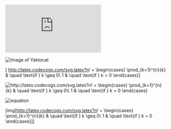 
![equation](http://www.sciweavers.org/tex2img.php?eq=1%2Bsin%28mc%5E2%29&bc=White&fc=Black&im=jpg&fs=12&ff=arev&edit=)

![Image of Yaktocat](http://latex.codecogs.com/svg.latex?n!&space;=&space;&space;&space;\begin{cases}&space;&space;\prod_{k=1}^{n}{k}&space;&space;&&space;\quad&space;\text{if&space;}&space;k&space;\geq&space;0\\&space;&space;1&space;&space;&&space;\quad&space;\text{if&space;}&space;k&space;=&space;0&space;&space;\end{cases})


\[ http://latex.codecogs.com/svg.latex?n! = \begin{cases} \prod_{k=1}^{n}{k} & \quad \text{if } k \geq 0\\ 1 & \quad \text{if } k = 0 \end{cases}\] 



<img src="http://latex.codecogs.com/svg.latex?n!&space;=&space;&space;&space;\begin{cases}&space;&space;\prod_{k=1}^{n}{k}&space;&space;&&space;\quad&space;\text{if&space;}&space;k&space;\geq&space;0\\&space;&space;1&space;&space;&&space;\quad&space;\text{if&space;}&space;k&space;=&space;0&space;&space;\end{cases}" title="http://latex.codecogs.com/svg.latex?n! = \begin{cases} \prod_{k=1}^{n}{k} & \quad \text{if } k \geq 0\\ 1 & \quad \text{if } k = 0 \end{cases}" />



![equation](http://latex.codecogs.com/svg.latex?n!&space;=&space;&space;&space;\begin{cases}&space;&space;\prod_{k=1}^{n}{k}&space;&space;&&space;\quad&space;\text{if&space;}&space;k&space;\geq&space;0\\&space;&space;1&space;&space;&&space;\quad&space;\text{if&space;}&space;k&space;=&space;0&space;&space;\end{cases})


[img[http://latex.codecogs.com/svg.latex?n! = \begin{cases} \prod_{k=1}^{n}{k} & \quad \text{if } k \geq 0\\ 1 & \quad \text{if } k = 0 \end{cases}]]